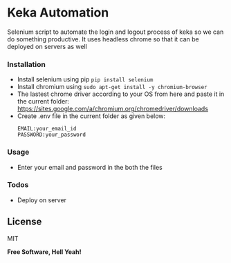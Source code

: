 # Keka Automation
Selenium script to automate the login and logout process of keka so we can do something productive.
It uses headless chrome so that it can be deployed on servers as well


### Installation

  - Install selenium using pip `pip install selenium`
  - Install chromium using `sudo apt-get install -y chromium-browser`
  - The lastest chrome driver according to your OS from here and paste it in the current folder:
    https://sites.google.com/a/chromium.org/chromedriver/downloads
  - Create .env file in the current folder as given below:
    ```
    EMAIL:your_email_id
    PASSWORD:your_password
     ```

### Usage
 - Enter your email and password in the both the files

### Todos

 - Deploy on server

License
----

MIT


**Free Software, Hell Yeah!**
